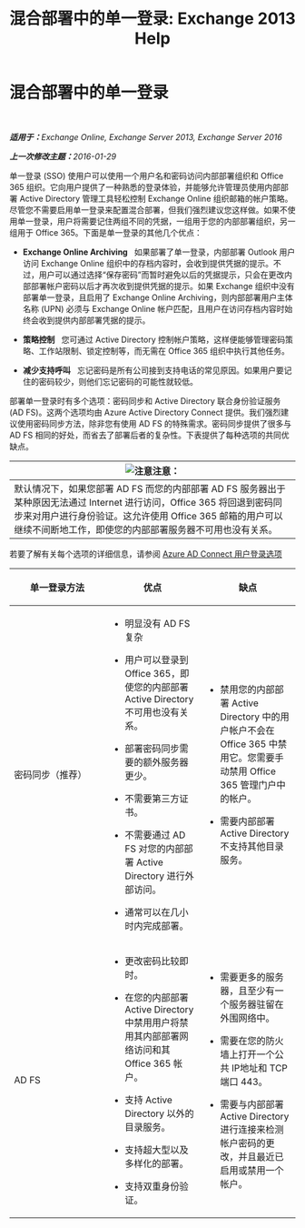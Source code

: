 ﻿---
title: '混合部署中的单一登录: Exchange 2013 Help'
TOCTitle: 混合部署中的单一登录
ms:assetid: 050606f9-718d-4a1f-b7a6-50b08c6e9e07
ms:mtpsurl: https://technet.microsoft.com/zh-cn/library/Hh563846(v=EXCHG.150)
ms:contentKeyID: 50492069
ms.date: 01/11/2018
mtps_version: v=EXCHG.150
ms.translationtype: HT
---

# 混合部署中的单一登录

 

_<strong>适用于：</strong>Exchange Online, Exchange Server 2013, Exchange Server 2016_

_<strong>上一次修改主题：</strong>2016-01-29_

单一登录 (SSO) 使用户可以使用一个用户名和密码访问内部部署组织和 Office 365 组织。它向用户提供了一种熟悉的登录体验，并能够允许管理员使用内部部署 Active Directory 管理工具轻松控制 Exchange Online 组织邮箱的帐户策略。尽管您不需要启用单一登录来配置混合部署，但我们强烈建议您这样做。如果不使用单一登录，用户将需要记住两组不同的凭据，一组用于您的内部部署组织，另一组用于 Office 365。下面是单一登录的其他几个优点：

  - **Exchange Online Archiving**   如果部署了单一登录，内部部署 Outlook 用户访问 Exchange Online 组织中的存档内容时，会收到提供凭据的提示。不过，用户可以通过选择“保存密码”而暂时避免以后的凭据提示，只会在更改内部部署帐户密码以后才再次收到提供凭据的提示。如果 Exchange 组织中没有部署单一登录，且启用了 Exchange Online Archiving，则内部部署用户主体名称 (UPN) 必须与 Exchange Online 帐户匹配，且用户在访问存档内容时始终会收到提供内部部署凭据的提示。

  - **策略控制**   您可通过 Active Directory 控制帐户策略，这样便能够管理密码策略、工作站限制、锁定控制等，而无需在 Office 365 组织中执行其他任务。

  - **减少支持呼叫**   忘记密码是所有公司接到支持电话的常见原因。如果用户要记住的密码较少，则他们忘记密码的可能性就较低。

部署单一登录时有多个选项：密码同步和 Active Directory 联合身份验证服务 (AD FS)。这两个选项均由 Azure Active Directory Connect 提供。我们强烈建议使用密码同步方法，除非您有使用 AD FS 的特殊需求。密码同步提供了很多与 AD FS 相同的好处，而省去了部署后者的复杂性。下表提供了每种选项的共同优缺点。

<table>
<thead>
<tr class="header">
<th><img src="images/Dn986544.note(EXCHG.150).gif" title="注意" alt="注意" />注意：</th>
</tr>
</thead>
<tbody>
<tr class="odd">
<td>默认情况下，如果您部署 AD FS 而您的内部部署 AD FS 服务器出于某种原因无法通过 Internet 进行访问，Office 365 将回退到密码同步来对用户进行身份验证。这允许使用 Office 365 邮箱的用户可以继续不间断地工作，即使您的内部部署服务器不可用也没有关系。</td>
</tr>
</tbody>
</table>


若要了解有关每个选项的详细信息，请参阅 [Azure AD Connect 用户登录选项](http://go.microsoft.com/fwlink/p/?linkid=723514)


<table>
<colgroup>
<col style="width: 33%" />
<col style="width: 33%" />
<col style="width: 33%" />
</colgroup>
<thead>
<tr class="header">
<th><p>单一登录方法</p></th>
<th><p>优点</p></th>
<th><p>缺点</p></th>
</tr>
</thead>
<tbody>
<tr class="odd">
<td><p>密码同步（推荐）</p></td>
<td><ul>
<li><p>明显没有 AD FS 复杂</p></li>
<li><p>用户可以登录到 Office 365，即使您的内部部署 Active Directory 不可用也没有关系。</p></li>
<li><p>部署密码同步需要的额外服务器更少。</p></li>
<li><p>不需要第三方证书。</p></li>
<li><p>不需要通过 AD FS 对您的内部部署 Active Directory 进行外部访问。</p></li>
<li><p>通常可以在几小时内完成部署。</p></li>
</ul></td>
<td><ul>
<li><p>禁用您的内部部署 Active Directory 中的用户帐户不会在 Office 365 中禁用它。您需要手动禁用 Office 365 管理门户中的帐户。</p></li>
<li><p>需要内部部署 Active Directory不支持其他目录服务。</p></li>
</ul></td>
</tr>
<tr class="even">
<td><p>AD FS</p></td>
<td><ul>
<li><p>更改密码比较即时。</p></li>
<li><p>在您的内部部署 Active Directory 中禁用用户将禁用其内部部署网络访问和其 Office 365 帐户。</p></li>
<li><p>支持 Active Directory 以外的目录服务。</p></li>
<li><p>支持超大型以及多样化的部署。</p></li>
<li><p>支持双重身份验证。</p></li>
</ul></td>
<td><ul>
<li><p>需要更多的服务器，且至少有一个服务器驻留在外围网络中。</p></li>
<li><p>需要在您的防火墙上打开一个公共 IP地址和 TCP 端口 443。</p></li>
<li><p>需要与内部部署 Active Directory 进行连接来检测帐户密码的更改，并且最近已启用或禁用一个帐户。</p></li>
</ul></td>
</tr>
</tbody>
</table>

